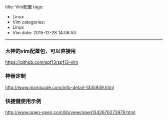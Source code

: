 title: Vim配置
tags:
  - Linux
  - Vim
categories:
  - Linux
  - Vim
date: 2015-12-28 14:06:53
---

### 大神的vim配置包，可以直接用

https://github.com/spf13/spf13-vim


### 神器定制

http://www.mamicode.com/info-detail-1335939.html

### 快捷键使用示例

http://www.open-open.com/lib/view/open1342676273979.html



